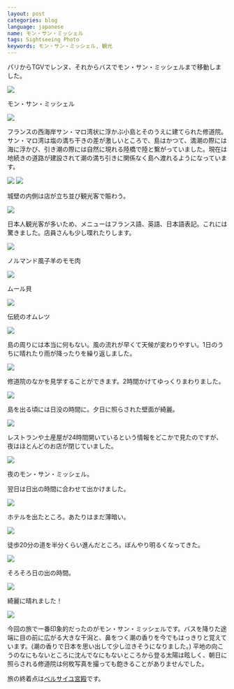 ```yaml
---
layout: post
categories: blog
language: japanese
name: モン・サン・ミッシェル
tags: Sightseeing Photo
keywords: モン・サン・ミッシェル, 観光
---
```


パリからTGVでレンヌ、それからバスでモン・サン・ミッシェルまで移動しました。

<img src="https://dl.dropboxusercontent.com/u/12208857/img/msm01.JPG" class="image-on-frame image-fade">

<p class="injection-center">モン・サン・ミッシェル</p>

<img src="https://dl.dropboxusercontent.com/u/12208857/img/msm02.JPG" class="image-on-frame image-fade">

フランスの西海岸サン・マロ湾状に浮かぶ小島とそのうえに建てられた修道院。サン・マロ湾は塩の満ち干きの差が激しいところで、島はかつて、満潮の際には海に浮かび、引き潮の際には自然に現れる陸橋で陸と繋がっていました。現在は地続きの道路が建設されて潮の満ち引きに関係なく島へ渡れるようになっています。

<img src="https://dl.dropboxusercontent.com/u/12208857/img/msm03.JPG" class="image-on-frame image-fade">


<img src="https://dl.dropboxusercontent.com/u/12208857/img/msm04.JPG" class="image-on-frame-small image-fade">

城壁の内側は店が立ち並び観光客で賑わう。

<img src="https://dl.dropboxusercontent.com/u/12208857/img/msm11.JPG" class="image-on-frame image-fade">

日本人観光客が多いため、メニューはフランス語、英語、日本語表記。これには驚きました。店員さんも少し喋れたりします。

<img src="https://dl.dropboxusercontent.com/u/12208857/img/msm12.JPG" class="image-on-frame image-fade">

ノルマンド風子羊のモモ肉

<img src="https://dl.dropboxusercontent.com/u/12208857/img/msm13.JPG" class="image-on-frame image-fade">

ムール貝

<img src="https://dl.dropboxusercontent.com/u/12208857/img/msm14.JPG" class="image-on-frame image-fade">

伝統のオムレツ

<img src="https://dl.dropboxusercontent.com/u/12208857/img/msm05.JPG" class="image-on-frame image-fade">

島の周りには本当に何もない。風の流れが早くて天候が変わりやすい。1日のうちに晴れたり雨が降ったりを繰り返しました。

<img src="https://dl.dropboxusercontent.com/u/12208857/img/msm07.JPG" class="image-on-frame-small image-fade">

修道院のなかを見学することができます。2時間かけてゆっくりまわりました。

<img src="https://dl.dropboxusercontent.com/u/12208857/img/msm21.JPG" class="image-on-frame image-fade">

島を出る頃には日没の時間に。夕日に照らされた壁面が綺麗。

<img src="https://dl.dropboxusercontent.com/u/12208857/img/msm22.JPG" class="image-on-frame image-fade">

レストランや土産屋が24時間開いているという情報をどこかで見たのですが、夜はほとんどのお店が閉じていました。

<img src="https://dl.dropboxusercontent.com/u/12208857/img/msm23.JPG" class="image-on-frame image-fade">

夜のモン・サン・ミッシェル。

翌日は日出の時間に合わせて出かけました。

<img src="https://dl.dropboxusercontent.com/u/12208857/img/msm31.JPG" class="image-on-frame image-fade">

ホテルを出たところ。あたりはまだ薄暗い。

<img src="https://dl.dropboxusercontent.com/u/12208857/img/msm32.JPG" class="image-on-frame image-fade">

徒歩20分の道を半分くらい進んだところ。ぼんやり明るくなってきた。

<img src="https://dl.dropboxusercontent.com/u/12208857/img/msm33.JPG" class="image-on-frame image-fade">

そろそろ日の出の時間。

<img src="https://dl.dropboxusercontent.com/u/12208857/img/msm34.JPG" class="image-on-frame image-fade">

綺麗に晴れました！

<img src="https://dl.dropboxusercontent.com/u/12208857/img/msm35.JPG" class="image-on-frame image-fade">

今回の旅で一番印象的だったのがモン・サン・ミッシェルです。バスを降りた途端に目の前に広がる大きな干潟と、鼻をつく潮の香りを今でもはっきりと覚えています。(潮の香りで日本を思い出して少し泣きそうになりました。) 平地の向こうのなにもないところに沈んでなにもないところから登る太陽は眩しく、朝日に照らされる修道院は何枚写真を撮っても飽きることがありませんでした。

旅の終着点は[ベルサイユ宮殿](http://mrk1869.com/blog/versailles/)です。

